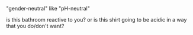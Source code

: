 "gender-neutral" like "pH-neutral"

is this bathroom reactive to you? or is this shirt going to be acidic in a way that you do/don't want?
